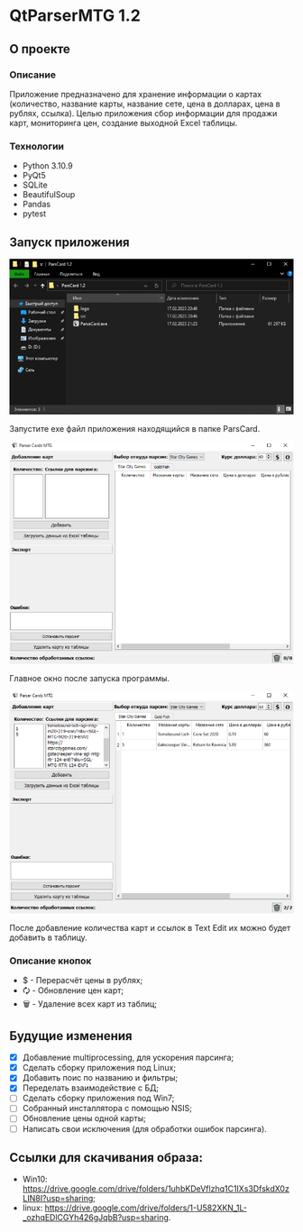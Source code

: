 # QtParserMTG 1.2

## О проекте

### Описание

Приложение предназначено для хранение информации о картах (количество, название карты, название сете, цена в долларах, цена в рублях, ссылка).
Целью приложения сбор информации для продажи карт, мониторинга цен, создание выходной Excel таблицы.

### Технологии

- Python 3.10.9
- PyQt5
- SQLite
- BeautifulSoup
- Pandas
- pytest

## Запуск приложения
<img src="img/launch.PNG" width="700">

Запустите exe файл приложения находящийся в папке ParsCard.

<img src="img/main_window.PNG" width="700">

Главное окно после запуска программы.

<img src="img/parsing_card.PNG" width="700">

После добавление количества карт и ссылок в Text Edit их можно будет добавить в таблицу.

### Описание кнопок
- $  - Перерасчёт цены в рублях;
- 🗘 - Обновление цен карт;
- 🗑  - Удаление всех карт из таблиц;

## Будущие изменения

- [x] Добавление multiprocessing, для ускорения парсинга;
- [x] Сделать сборку приложения под Linux;
- [x] Добавить поис по названию и фильтры;
- [x] Переделать взаимодействие с БД;
- [ ] Сделать сборку приложения под Win7;
- [ ] Собранный инсталлятора с помощью NSIS;
- [ ] Обновление цены одной карты;
- [ ] Написать свои исключения (для обработки ошибок парсинга).

## Ссылки для скачивания образа:
- Win10: https://drive.google.com/drive/folders/1uhbKDeVflzhq1C1IXs3DfskdX0zLIN8I?usp=sharing;
- linux: https://drive.google.com/drive/folders/1-U582XKN_1L-_ozhqEDlCGYh426gJqbB?usp=sharing.
